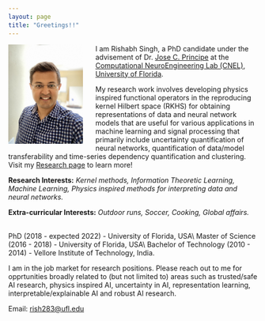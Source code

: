 ```yaml
---
layout: page
title: "Greetings!!"
---
```

<img style="float: left; padding-right:25px" src="assets/IMG_8196.jpg" width="30%" height="30%">I am Rishabh Singh, a PhD candidate under the advisement of Dr. [Jose C. Principe](https://www.ece.ufl.edu/people/faculty/jose-c-principe/) at the [Computational NeuroEngineering Lab (CNEL)](http://www.cnel.ufl.edu), [University of Florida](https://www.ufl.edu).

My research work involves developing physics inspired functional operators in the reproducing kernel Hilbert space (RKHS) for obtaining representations of data and neural network models that are useful for various applications in machine learning and signal processing that primarily include uncertainty quantification of neural networks, quantification of data/model transferability and time-series dependency quantification and clustering. Visit my [Research page](research.md) to learn more!

**Research Interests:** *Kernel methods, Information Theoretic Learning, Machine Learning, Physics inspired methods for interpreting data and neural networks.*

**Extra-curricular Interests:** *Outdoor runs, Soccer, Cooking, Global affairs.*

<br>
PhD (2018 - expected 2022) - University of Florida, USA\
Master of Science (2016 - 2018) - University of Florida, USA\
Bachelor of Technology (2010 - 2014) - Vellore Institute of Technology, India.
<br>

I am in the job market for research positions. Please reach out to me for opprtunities broadly related to (but not limited to) areas such as trusted/safe AI research, physics inspired AI, uncertainty in AI, representation learning, interpretable/explainable AI and robust AI research.

Email: rish283@ufl.edu

<!-- ![Visitor Count](https : //profile-counter.glitch.me/rish283/count.svg) -->

